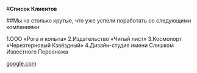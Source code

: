 #**Список Клиентов**

##Мы на столько крутые, что уже успели поработать со следующими компаниями:


1.ООО «Рога и копыта»
2.Издательство «Читый лист»
3.Космопорт «Черезтерновый Кзвёздный»
4.Дизайн-студия имени Слишком Известного Персонажа


[google.com](http://google.com./ "Нас можно найти")
